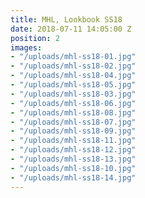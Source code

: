```yaml
---
title: MHL, Lookbook SS18
date: 2018-07-11 14:05:00 Z
position: 2
images:
- "/uploads/mhl-ss18-01.jpg"
- "/uploads/mhl-ss18-02.jpg"
- "/uploads/mhl-ss18-04.jpg"
- "/uploads/mhl-ss18-05.jpg"
- "/uploads/mhl-ss18-03.jpg"
- "/uploads/mhl-ss18-06.jpg"
- "/uploads/mhl-ss18-08.jpg"
- "/uploads/mhl-ss18-07.jpg"
- "/uploads/mhl-ss18-09.jpg"
- "/uploads/mhl-ss18-11.jpg"
- "/uploads/mhl-ss18-12.jpg"
- "/uploads/mhl-ss18-13.jpg"
- "/uploads/mhl-ss18-10.jpg"
- "/uploads/mhl-ss18-14.jpg"
---
```


